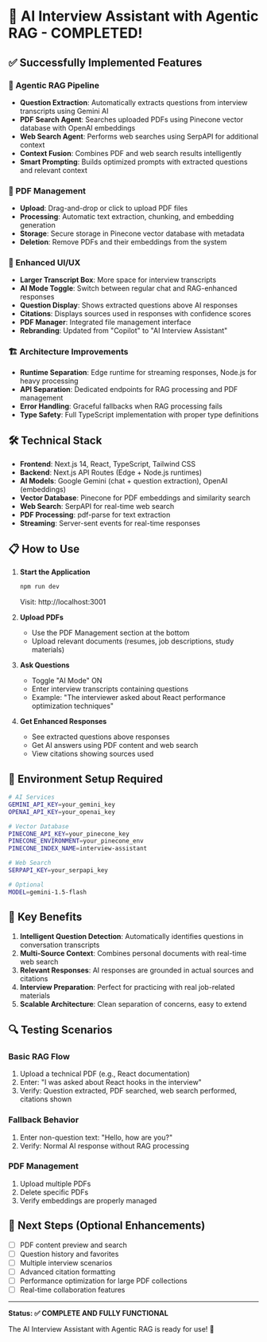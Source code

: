 # 🎉 AI Interview Assistant with Agentic RAG - COMPLETED!

## ✅ Successfully Implemented Features

### 🤖 Agentic RAG Pipeline
- **Question Extraction**: Automatically extracts questions from interview transcripts using Gemini AI
- **PDF Search Agent**: Searches uploaded PDFs using Pinecone vector database with OpenAI embeddings
- **Web Search Agent**: Performs web searches using SerpAPI for additional context
- **Context Fusion**: Combines PDF and web search results intelligently
- **Smart Prompting**: Builds optimized prompts with extracted questions and relevant context

### 📄 PDF Management
- **Upload**: Drag-and-drop or click to upload PDF files
- **Processing**: Automatic text extraction, chunking, and embedding generation
- **Storage**: Secure storage in Pinecone vector database with metadata
- **Deletion**: Remove PDFs and their embeddings from the system

### 🎯 Enhanced UI/UX
- **Larger Transcript Box**: More space for interview transcripts
- **AI Mode Toggle**: Switch between regular chat and RAG-enhanced responses
- **Question Display**: Shows extracted questions above AI responses
- **Citations**: Displays sources used in responses with confidence scores
- **PDF Manager**: Integrated file management interface
- **Rebranding**: Updated from "Copilot" to "AI Interview Assistant"

### 🏗️ Architecture Improvements
- **Runtime Separation**: Edge runtime for streaming responses, Node.js for heavy processing
- **API Separation**: Dedicated endpoints for RAG processing and PDF management
- **Error Handling**: Graceful fallbacks when RAG processing fails
- **Type Safety**: Full TypeScript implementation with proper type definitions

## 🛠️ Technical Stack

- **Frontend**: Next.js 14, React, TypeScript, Tailwind CSS
- **Backend**: Next.js API Routes (Edge + Node.js runtimes)
- **AI Models**: Google Gemini (chat + question extraction), OpenAI (embeddings)
- **Vector Database**: Pinecone for PDF embeddings and similarity search
- **Web Search**: SerpAPI for real-time web search
- **PDF Processing**: pdf-parse for text extraction
- **Streaming**: Server-sent events for real-time responses

## 📋 How to Use

1. **Start the Application**
   ```bash
   npm run dev
   ```
   Visit: http://localhost:3001

2. **Upload PDFs**
   - Use the PDF Management section at the bottom
   - Upload relevant documents (resumes, job descriptions, study materials)

3. **Ask Questions**
   - Toggle "AI Mode" ON
   - Enter interview transcripts containing questions
   - Example: "The interviewer asked about React performance optimization techniques"

4. **Get Enhanced Responses**
   - See extracted questions above responses
   - Get AI answers using PDF content and web search
   - View citations showing sources used

## 🔧 Environment Setup Required

```bash
# AI Services
GEMINI_API_KEY=your_gemini_key
OPENAI_API_KEY=your_openai_key

# Vector Database
PINECONE_API_KEY=your_pinecone_key
PINECONE_ENVIRONMENT=your_pinecone_env
PINECONE_INDEX_NAME=interview-assistant

# Web Search
SERPAPI_KEY=your_serpapi_key

# Optional
MODEL=gemini-1.5-flash
```

## 🎯 Key Benefits

1. **Intelligent Question Detection**: Automatically identifies questions in conversation transcripts
2. **Multi-Source Context**: Combines personal documents with real-time web search
3. **Relevant Responses**: AI responses are grounded in actual sources and citations
4. **Interview Preparation**: Perfect for practicing with real job-related materials
5. **Scalable Architecture**: Clean separation of concerns, easy to extend

## 🔍 Testing Scenarios

### Basic RAG Flow
1. Upload a technical PDF (e.g., React documentation)
2. Enter: "I was asked about React hooks in the interview"
3. Verify: Question extracted, PDF searched, web search performed, citations shown

### Fallback Behavior
1. Enter non-question text: "Hello, how are you?"
2. Verify: Normal AI response without RAG processing

### PDF Management
1. Upload multiple PDFs
2. Delete specific PDFs
3. Verify embeddings are properly managed

## 🚀 Next Steps (Optional Enhancements)

- [ ] PDF content preview and search
- [ ] Question history and favorites
- [ ] Multiple interview scenarios
- [ ] Advanced citation formatting
- [ ] Performance optimization for large PDF collections
- [ ] Real-time collaboration features

---

**Status: ✅ COMPLETE AND FULLY FUNCTIONAL**

The AI Interview Assistant with Agentic RAG is ready for use! 🎉
